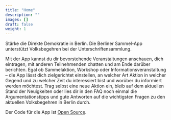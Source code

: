 ```yaml
---
title: "Home"
description: ""
images: []
draft: false
weight: 1
---
```


Stärke die Direkte Demokratie in Berlin. Die Berliner Sammel-App unterstützt Volksbegehren bei der Unterschriftensammlung.

Mit der App kannst du dir bevorstehende Veranstaltungen anschauen, dich eintragen, mit anderen Teilnehmenden chatten und am Ende darüber berichten. Egal ob Sammelaktion, Workshop oder Informationsveranstaltung – die App lässt dich zielgerichtet einstellen, an welcher Art Aktion in welcher Gegend und zu welcher Zeit du interessiert bist und worüber du informiert werden möchtest. Trag selbst eine neue Aktion ein, bleib auf dem aktuellen Stand der Neuigkeiten oder lies dir in den FAQ noch einmal die Argumentationstipps und gute Antworten auf die wichtigsten Fragen zu den aktuellen Volksbegehren in Berlin durch.

Der Code für die App ist [Open Source](https://gitlab.com/kybernetik/multi-sammel-app).